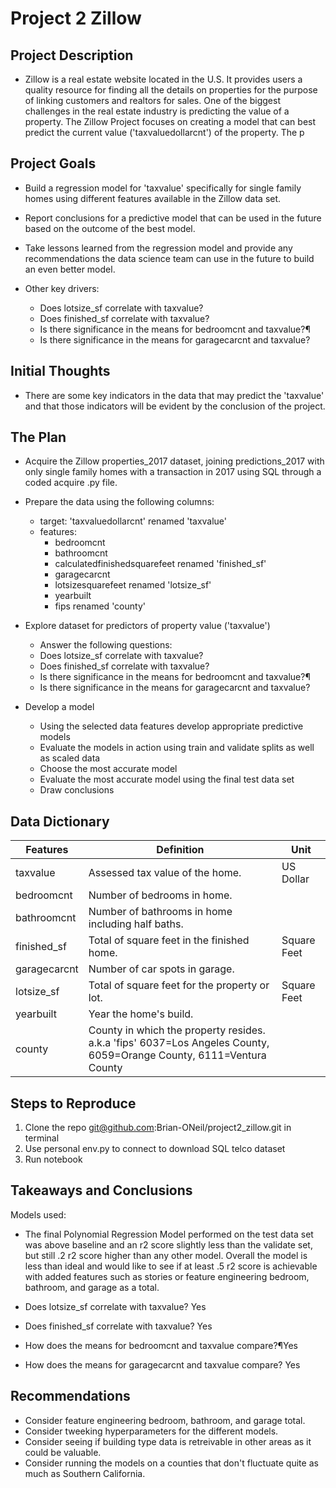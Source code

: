 # Project 2 Zillow

## Project Description

* Zillow is a real estate website located in the U.S. It provides users a quality resource for finding all the details on properties for the purpose of linking customers and realtors for sales. One of the biggest challenges in the real estate industry is predicting the value of a property. The Zillow Project focuses on creating a model that can best predict the current value ('taxvaluedollarcnt') of the property. The p

## Project Goals

* Build a regression model for 'taxvalue' specifically for single family homes using different features available in the Zillow data set.

* Report conclusions for a predictive model that can be used in the future based on the outcome of the best model.

* Take lessons learned from the regression model and provide any recommendations the data science team can use in the future to build an even better model.

* Other key drivers:
    * Does lotsize_sf correlate with taxvalue?
    * Does finished_sf correlate with taxvalue?
    * Is there significance in the means for bedroomcnt and taxvalue?¶
    * Is there significance in the means for garagecarcnt and taxvalue?
## Initial Thoughts

* There are some key indicators in the data that may predict the 'taxvalue' and that those indicators will be evident by the conclusion of the project.

## The Plan

* Acquire the Zillow properties_2017 dataset, joining predictions_2017 with only single family homes with a transaction in 2017 using SQL through a coded acquire .py file.

* Prepare the data using the following columns:
    * target: 'taxvaluedollarcnt' renamed 'taxvalue'
    * features:
        * bedroomcnt 
        * bathroomcnt
        * calculatedfinishedsquarefeet renamed 'finished_sf'
        * garagecarcnt
        * lotsizesquarefeet renamed 'lotsize_sf'
        * yearbuilt
        * fips renamed 'county'

* Explore dataset for predictors of property value ('taxvalue')
    * Answer the following questions:
    * Does lotsize_sf correlate with taxvalue?
    * Does finished_sf correlate with taxvalue?
    * Is there significance in the means for bedroomcnt and taxvalue?¶
    * Is there significance in the means for garagecarcnt and taxvalue?

* Develop a model
    * Using the selected data features develop appropriate predictive models
    * Evaluate the models in action using train and validate splits as well as scaled data
    * Choose the most accurate model 
    * Evaluate the most accurate model using the final test data set
    * Draw conclusions

## Data Dictionary

| Features     | Definition                                                                                                           | Unit        |
|--------------|----------------------------------------------------------------------------------------------------------------------|-------------|
| taxvalue     | Assessed tax value of the home.                                                                                      | US Dollar   |
| bedroomcnt   | Number of bedrooms in home.                                                                                          |             |
| bathroomcnt  | Number of bathrooms in home including half baths.                                                                    |             |
| finished_sf  | Total of square feet in the finished home.                                                                           | Square Feet |
| garagecarcnt | Number of car spots in garage.                                                                                       |             |
| lotsize_sf   | Total of square feet for the property or lot.                                                                        | Square Feet |
| yearbuilt    | Year the home's build.                                                                                               |             |
| county       | County in which the property resides. a.k.a 'fips' 6037=Los Angeles County, 6059=Orange County,  6111=Ventura County |             |

## Steps to Reproduce
1) Clone the repo git@github.com:Brian-ONeil/project2_zillow.git in terminal
2) Use personal env.py to connect to download SQL telco dataset
3) Run notebook

## Takeaways and Conclusions
Models used:
* The final Polynomial Regression Model performed on the test data set was above baseline and an r2 score slightly less than the validate set, but still .2 r2 score higher than any other model. Overall the model is less than ideal and would like to see if at least .5 r2 score is achievable with added features such as stories or feature engineering bedroom, bathroom, and garage as a total.

* Does lotsize_sf correlate with taxvalue? Yes
* Does finished_sf correlate with taxvalue? Yes
* How does the means for bedroomcnt and taxvalue compare?¶Yes
* How does the means for garagecarcnt and taxvalue compare? Yes


## Recommendations
* Consider feature engineering bedroom, bathroom, and garage total.
* Consider tweeking hyperparameters for the different models.
* Consider seeing if building type data is retreivable in other areas as it could be valuable.
* Consider running the models on a counties that don't fluctuate quite as much as Southern California.

